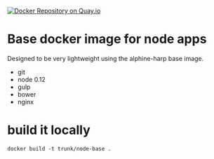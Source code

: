 [![Docker Repository on Quay.io](https://quay.io/repository/trunk/docker-node-base/status "Docker Repository on Quay.io")](https://quay.io/repository/trunk/docker-node-base)

# Base docker image for node apps
Designed to be very lightweight using the alphine-harp base image.
- git
- node 0.12
- gulp
- bower
- nginx

# build it locally
```
docker build -t trunk/node-base .
```
